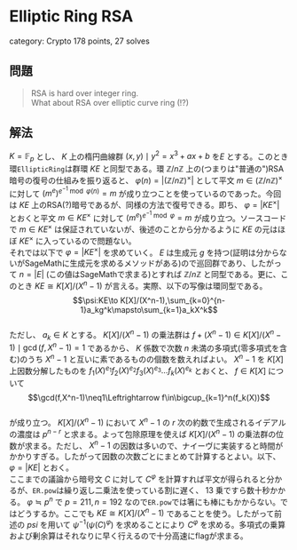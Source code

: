 # Elliptic Ring RSA
category: Crypto
178 points, 27 solves

## 問題
> RSA is hard over integer ring.  
> What about RSA over elliptic curve ring (!?)

## 解法
$K=\mathbb F_p$ とし、 $K$ 上の楕円曲線群 ${(x,y)\mid y^2=x^3+ax+b}$ を$E$ とする。このとき環`EllipticRing`は群環 $KE$ と同型である。環 $\mathbb Z/n\mathbb Z$ 上の(つまりは"普通の")RSA暗号の復号の仕組みを振り返ると、 $\varphi(n)=|(\mathbb Z/n\mathbb Z)^\times|$ として平文 $m\in(\mathbb Z/n\mathbb Z)^\times$ に対して $(m^e)^{e^{-1}\bmod\varphi(n)}=m$ が成り立つことを使っているのであった。今回は $KE$ 上のRSA(?)暗号であるが、同様の方法で復号できる。即ち、 $\varphi=|KE^\times|$ とおくと平文 $m\in KE^\times$ に対して $(m^e)^{e^{-1}\bmod\varphi}=m$ が成り立つ。ソースコードで $m\in KE^\times$ は保証されていないが、後述のことから分かるように $KE$ の元はほぼ $KE^\times$ に入っているので問題ない。  
それでは以下で $\varphi=|KE^\times|$ を求めていく。 $E$ は生成元 $g$ を持つ(証明は分からないがSageMathに生成元を求めるメソッドがある)ので巡回群であり、したがって $n=|E|$ (この値はSageMathで求まる)とすれば $\mathbb Z/n\mathbb Z$ と同型である。更に、このとき $KE\cong K[X]/(X^n-1)$ が言える。実際、以下の写像は環同型である。  
$$\psi:KE\to K[X]/(X^n-1),\sum_{k=0}^{n-1}a_kg^k\mapsto\sum_{k=1}a_kX^k$$  
ただし、 $a_k\in K$ とする。 $K[X]/(X^n-1)$ の乗法群は ${f+(X^n-1)\in K[X]/(X^n-1)\mid\gcd(f,X^n-1)=1}$ であるから、 $K$ 係数で次数 $n$ 未満の多項式(零多項式を含む)のうち $X^n-1$ と互いに素であるものの個数を数えればよい。 $X^n-1$ を $K[X]$ 上因数分解したものを $f_1(X)^{e_1}f_2(X)^{e_2}f_3(X)^{e_3}\dots f_k(X)^{e_k}$ とおくと、 $f\in K[X]$ について  
$$\gcd(f,X^n-1)\neq1\Leftrightarrow f\in\bigcup_{k=1}^n(f_k(X))$$  
が成り立つ。 $K[X]/(X^n-1)$ において $X^n-1$ の $r$ 次の約数で生成されるイデアルの濃度は $p^{n-r}$ と求まる。よって包除原理を使えば $K[X]/(X^n-1)$ の乗法群の位数が求まる。ただし、 $X^n-1$ の因数は多いので、ナイーヴに実装すると時間がかかりすぎる。したがって因数の次数ごとにまとめて計算するとよい。以下、 $\varphi=|KE|$ とおく。  
ここまでの議論から暗号文 $C$ に対して $C^\varphi$ を計算すれば平文が得られると分かるが、`ER.pow`は繰り返し二乗法を使っている割に遅く、 $13$ 乗ですら数十秒かかる。 $\varphi\fallingdotseq p^n$ で $p=211,n=192$ なので`ER.pow`では箸にも棒にもかからない。ではどうするか。ここでも $KE\cong K[X]/(X^n-1)$ であることを使う。したがって前述の $psi$ を用いて $\psi^{-1}(\psi(C)^\varphi)$ を求めることにより $C^\varphi$ を求める。多項式の乗算および剰余算はそれなりに早く行えるので十分高速にflagが求まる。
